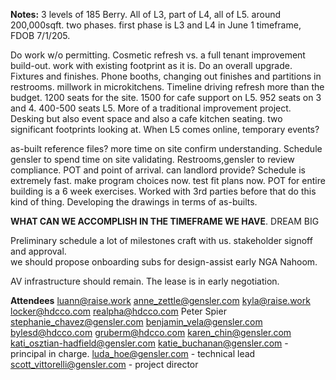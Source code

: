 **Notes:**
3 levels of 185 Berry.  All of L3, part of L4, all of L5.  around 200,000sqft.  two phases.  first phase is L3 and L4 in June 1 timeframe, FDOB 7/1/205.

Do work w/o permitting.  Cosmetic refresh vs. a full tenant improvement build-out. work with existing footprint as it is. Do an overall upgrade.  Fixtures and finishes.  Phone booths, changing out finishes and partitions in restrooms.  millwork in microkitchens.  Timeline driving refresh more than the budget.  1200 seats for the site.  1500 for cafe support on L5.  952 seats on 3 and 4.  400-500 seats L5.  More of a traditional improvement project.  Desking but also event space and also a cafe kitchen seating.  two significant footprints looking at.  When L5 comes online, temporary events?

as-built reference files?  more time on site confirm understanding.  Schedule gensler to spend time on site validating.  Restrooms,gensler to review compliance.  POT and point of arrival.  can landlord provide?  Schedule is extremely fast.  make program choices now.  test fit plans now.  POT for entire building is a 6 week exercises.  Worked with 3rd parties before that do this kind of thing.  Developing the drawings in terms of as-builts.  

**WHAT CAN WE ACCOMPLISH IN THE TIMEFRAME WE HAVE**. DREAM BIG

Preliminary schedule a lot of milestones craft with us.  stakeholder signoff and approval.  
we should propose onboarding subs for design-assist early
NGA Nahoom.  

AV infrastructure should remain.  The lease is in early negotiation.  

**Attendees**
luann@raise.work
anne_zettle@gensler.com
kyla@raise.work
locker@hdcco.com
realpha@hdcco.com
Peter Spier
stephanie_chavez@gensler.com
benjamin_vela@gensler.com
bylesd@hdcco.com
gruberm@hdcco.com
karen_chin@gensler.com
kati_osztian-hadfield@gensler.com
katie_buchanan@gensler.com - principal in charge.
luda_hoe@gensler.com - technical lead
scott_vittorelli@gensler.com - project director